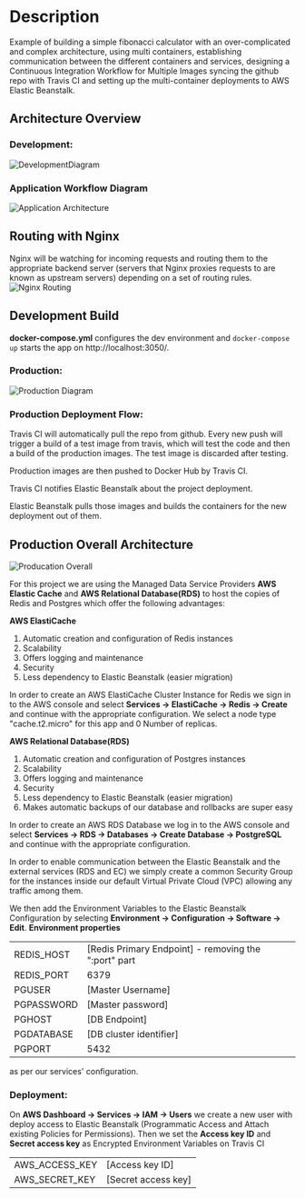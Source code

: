 # Description
Example of building a simple fibonacci calculator with an over-complicated and complex architecture, using multi containers,
establishing communication between the different containers and services, designing a Continuous Integration Workflow for Multiple
Images syncing the github repo with Travis CI and setting up the multi-container deployments to AWS Elastic Beanstalk.

## Architecture Overview
### Development:
![DevelopmentDiagram](https://user-images.githubusercontent.com/36962615/85207349-1cb26480-b320-11ea-8971-296d972d45b7.png)

### Application Workflow Diagram
![Application Architecture](https://user-images.githubusercontent.com/36962615/85206323-284e5d00-b319-11ea-90e8-1c043c25cfc4.png)

## Routing with Nginx
Nginx will be watching for incoming requests and routing them to the appropriate backend server (servers that Nginx proxies requests to are known as upstream servers) depending on a set of routing rules.
![Nginx Routing](https://user-images.githubusercontent.com/36962615/85209563-ef21e700-b330-11ea-8bfa-8538ae02cd7e.png)

## Development Build
**docker-compose.yml** configures the dev environment and ```docker-compose up``` starts the app on  http://localhost:3050/.

### Production:
![Production Diagram](https://user-images.githubusercontent.com/36962615/85331527-3a253100-b4ce-11ea-8203-43b393deb357.png)

### Production Deployment Flow:
Travis CI will automatically pull the repo from github. Every new push will trigger a build of a test image from travis, which will test the code and then a build of the production images. The test image is discarded after testing.

Production images are then pushed to Docker Hub by Travis CI.

Travis CI notifies Elastic Beanstalk about the project deployment.

Elastic Beanstalk pulls those images and builds the containers for the new deployment out of them.

## Production Overall Architecture
![Producation Overall](https://user-images.githubusercontent.com/36962615/85476145-85634080-b5af-11ea-88a3-8a3c23846309.png)

For this project we are using the Managed Data Service Providers **AWS Elastic Cache** and **AWS Relational Database(RDS)** to host the copies of Redis and Postgres which offer the following advantages:

**AWS ElastiCache**
1. Automatic creation and configuration of Redis instances
2. Scalability
3. Offers logging and maintenance
4. Security
5. Less dependency to Elastic Beanstalk (easier migration)

In order to create an AWS ElastiCache Cluster Instance for Redis we sign in to the AWS console and select **Services -> ElastiCache -> Redis -> Create** and continue with the appropriate configuration. We select a node type "cache.t2.micro" for this app and 0 Number of replicas.

**AWS Relational Database(RDS)**
1. Automatic creation and configuration of Postgres instances
2. Scalability
3. Offers logging and maintenance
4. Security
5. Less dependency to Elastic Beanstalk (easier migration)
6. Makes automatic backups of our database and rollbacks are super easy

In order to create an AWS RDS Database we log in to the AWS console and select **Services -> RDS -> Databases -> Create Database -> PostgreSQL** and continue with the appropriate configuration.

In order to enable communication between the Elastic Beanstalk and the external services (RDS and EC) we simply create a common Security Group for the instances inside our default Virtual Private Cloud (VPC) allowing any traffic among them.

We then add the Environment Variables to the Elastic Beanstalk Configuration by selecting **Environment -> Configuration -> Software -> Edit**.
**Environment properties**
<table>
  <tr>
    <td>REDIS_HOST</td>
    <td>[Redis Primary Endpoint] - removing the ":port" part</td>
  </tr>
    <tr>
    <td>REDIS_PORT</td>
    <td>6379</td>
  </tr>
    <tr>
    <td>PGUSER</td>
    <td>[Master Username]</td>
  </tr>
    <tr>
    <td>PGPASSWORD</td>
    <td>[Master password]</td>
  </tr>
    <tr>
    <td>PGHOST</td>
    <td>[DB Endpoint]</td>
  </tr>
    <tr>
    <td>PGDATABASE</td>
    <td>[DB cluster identifier]</td>
  </tr>
  <tr>
    <td>PGPORT</td>
    <td>5432</td>
  </tr>
</table>
as per our services' configuration.


### Deployment:
On **AWS Dashboard -> Services -> IAM -> Users** we create a new user with deploy access to Elastic Beanstalk (Programmatic Access and Attach existing Policies for Permissions). Then we set the **Access key ID** and **Secret access key** as Encrypted Environment Variables on Travis CI
<table>
  <tr>
    <td>AWS_ACCESS_KEY</td>
    <td>[Access key ID]</td>
  </tr>
    <tr>
    <td>AWS_SECRET_KEY</td>
    <td>[Secret access key]</td>
  </tr>
 </table>
